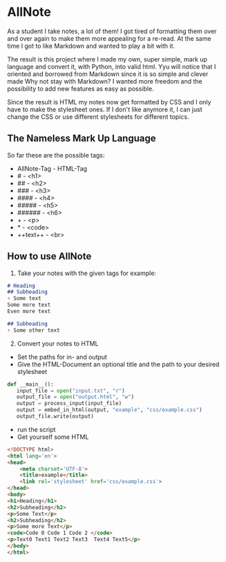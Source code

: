 # AllNote
As a student I take notes, a lot of them!
I got tired of formatting them over and over again to make them more appealing for a re-read.
At the same time I got to like Markdown and wanted to play a bit with it.

The result is this project where I made my own, super simple, mark up language and convert it, with Python,
into valid html.
Yyu will notice that I oriented and borrowed from Markdown since it is so simple and clever made
Why not stay with Markdown? I wanted more freedom and the possibility to add new features as easy as possible.

Since the result is HTML my notes now get formatted by CSS and I only have to make the stylesheet ones.
If I don't like anymore it, I can just change the CSS or use different stylesheets for different topics.

## The Nameless Mark Up Language
So far these are the possible tags:
- AllNote-Tag - HTML-Tag
- \#      - \<h1>
- \##     - \<h2>
- \###    - \<h3>
- \####   - \<h4>
- \#####  - \<h5>
- \###### - \<h6>
- \+      - \<p>
- \*      - \<code>
- \++text++ - \<br>

## How to use AllNote
1. Take your notes with the given tags for example:
```markdown
# Heading
## Subheading
+ Some text
Some more text
Even more text

## Subheading
+ Some other text
```

2. Convert your notes to HTML
- Set the paths for in- and output
- Give the HTML-Document an optional title and the path to your desired stylesheet
 ```python
 def __main__():
    input_file = open("input.txt", "r")
    output_file = open("output.html", "w")
    output = process_input(input_file)
    output = embed_in_html(output, "example", "css/example.css")
    output_file.write(output)
 ```
- run the script
- Get yourself some HTML
```html
<!DOCTYPE html>
<html lang='en'>
<head>
    <meta charset='UTF-8'>
    <title>example</title>
    <link rel='stylesheet' href='css/example.css'>
</head>
<body>
<h1>Heading</h1>
<h2>Subheading</h2>
<p>Some Text</p>
<h2>Subheading</h2>
<p>Some more Text</p>
<code>Code 0 Code 1 Code 2 </code>
<p>Text0 Text1 Text2 Text3  Text4 Text5</p>
</body>
</html>
```